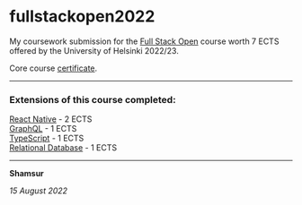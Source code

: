 # fullstackopen2022

My coursework submission for the [Full Stack Open](https://fullstackopen.com/en/about) course worth 7 ECTS offered by the University of Helsinki 2022/23. 

Core course [certificate](https://studies.cs.helsinki.fi/stats/api/certificate/fullstackopen/en/cc628afff299cf9a67bc3943fb5b3b53). 

***

### Extensions of this course completed: 

[React Native](https://studies.cs.helsinki.fi/stats/api/certificate/fs-react-native-2020/en/83d4358bc27c9fd00d318757872aa005) - 2 ECTS <br/>
[GraphQL](https://studies.cs.helsinki.fi/stats/api/certificate/fs-graphql/en/fb0e98c3c95ca016b714b08a74a9de49) - 1 ECTS <br/>
[TypeScript](https://studies.cs.helsinki.fi/stats/api/certificate/fs-typescript/en/91b9f16562df8ee7f4b9d32b6ef8f4be) - 1 ECTS <br/>
[Relational Database](https://studies.cs.helsinki.fi/stats/api/certificate/fs-psql/en/709e976ef7fa455efbc967892d553f31) - 1 ECTS <br/>

***

**Shamsur**

*15 August 2022*
